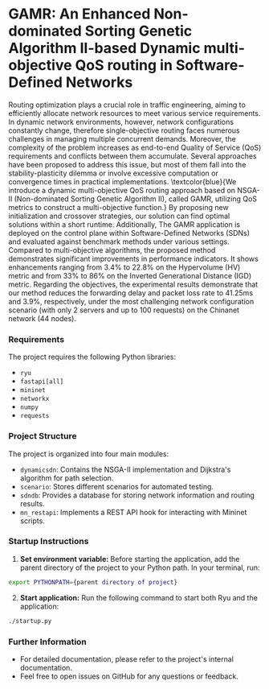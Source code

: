 # GAMR: An Enhanced Non-dominated Sorting Genetic Algorithm II-based Dynamic multi-objective QoS routing in Software-Defined Networks
Routing optimization plays a crucial role in traffic engineering, aiming to efficiently allocate network resources to meet various service requirements. In dynamic network environments, however, network configurations constantly change, therefore single-objective routing faces numerous challenges in managing multiple concurrent demands. Moreover, the complexity of the problem increases as end-to-end Quality of Service (QoS) requirements and conflicts between them accumulate. Several approaches have been proposed to address this issue, but most of them fall into the stability-plasticity dilemma or involve excessive computation or convergence times in practical implementations. \textcolor{blue}{We introduce a dynamic multi-objective QoS routing approach based on NSGA-II (Non-dominated Sorting Genetic Algorithm II), called GAMR, utilizing QoS metrics to construct a multi-objective function.} By proposing new initialization and crossover strategies, our solution can find optimal solutions within a short runtime. Additionally, The GAMR application is deployed on the control plane within Software-Defined Networks (SDNs) and evaluated against benchmark methods under various settings. Compared to multi-objective algorithms, the proposed method demonstrates significant improvements in performance indicators. It shows enhancements ranging from 3.4\% to 22.8\% on the Hypervolume (HV) metric and from  33\% to 86\% on the Inverted Generational Distance (IGD) metric. Regarding the objectives, the experimental results demonstrate that our method reduces the forwarding delay and packet loss rate to 41.25ms and 3.9\%, respectively, under the most challenging network configuration scenario (with only 2 servers and up to 100 requests) on the Chinanet network (44 nodes).

### Requirements

The project requires the following Python libraries:

* `ryu`
* `fastapi[all]`
* `mininet`
* `networkx`
* `numpy`
* `requests`

### Project Structure

The project is organized into four main modules:

* `dynamicsdn`: Contains the NSGA-II implementation and Dijkstra's algorithm for path selection.
* `scenario`: Stores different scenarios for automated testing.
* `sdndb`: Provides a database for storing network information and routing results.
* `mn_restapi`: Implements a REST API hook for interacting with Mininet scripts.

### Startup Instructions

1. **Set environment variable:** Before starting the application, add the parent directory of the project to your Python path. In your terminal, run:

```bash
export PYTHONPATH={parent directory of project}
```

2. **Start application:** Run the following command to start both Ryu and the application:

```bash
./startup.py
```

### Further Information

* For detailed documentation, please refer to the project's internal documentation.
* Feel free to open issues on GitHub for any questions or feedback.
